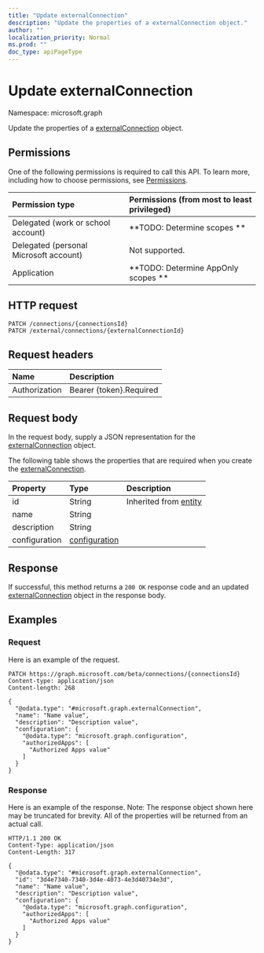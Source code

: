 ```yaml
---
title: "Update externalConnection"
description: "Update the properties of a externalConnection object."
author: ""
localization_priority: Normal
ms.prod: ""
doc_type: apiPageType
---
```


# Update externalConnection

Namespace: microsoft.graph

Update the properties of a [externalConnection](../resources/externalconnection.md) object.

## Permissions
One of the following permissions is required to call this API. To learn more, including how to choose permissions, see [Permissions](/concepts/permissions-reference.md).

|Permission type|Permissions (from most to least privileged)|
|:---|:---|
|Delegated (work or school account)|**TODO: Determine scopes **|
|Delegated (personal Microsoft account)|Not supported.|
|Application|**TODO: Determine AppOnly scopes **|

## HTTP request
<!-- {
  "blockType": "ignored"
}
-->
``` http
PATCH /connections/{connectionsId}
PATCH /external/connections/{externalConnectionId}
```

## Request headers
|Name|Description|
|:---|:---|
|Authorization|Bearer {token}.Required|

## Request body
In the request body, supply a JSON representation for the [externalConnection](../resources/externalconnection.md) object.

The following table shows the properties that are required when you create the [externalConnection](../resources/externalconnection.md).

|Property|Type|Description|
|:---|:---|:---|
|id|String| Inherited from [entity](../resources/entity.md)|
|name|String||
|description|String||
|configuration|[configuration](../resources/configuration.md)||



## Response
If successful, this method returns a `200 OK` response code and an updated [externalConnection](../resources/externalconnection.md) object in the response body.

## Examples

### Request
Here is an example of the request.
<!-- {
  "blockType": "request",
  "name": "update_externalconnection"
}
-->
``` http
PATCH https://graph.microsoft.com/beta/connections/{connectionsId}
Content-type: application/json
Content-length: 268

{
  "@odata.type": "#microsoft.graph.externalConnection",
  "name": "Name value",
  "description": "Description value",
  "configuration": {
    "@odata.type": "microsoft.graph.configuration",
    "authorizedApps": [
      "Authorized Apps value"
    ]
  }
}
```

### Response
Here is an example of the response. Note: The response object shown here may be truncated for brevity. All of the properties will be returned from an actual call.
<!-- {
  "blockType": "response",
  "truncated": true
}
-->
``` http
HTTP/1.1 200 OK
Content-Type: application/json
Content-Length: 317

{
  "@odata.type": "#microsoft.graph.externalConnection",
  "id": "3d4e7340-7340-3d4e-4073-4e3d40734e3d",
  "name": "Name value",
  "description": "Description value",
  "configuration": {
    "@odata.type": "microsoft.graph.configuration",
    "authorizedApps": [
      "Authorized Apps value"
    ]
  }
}
```

